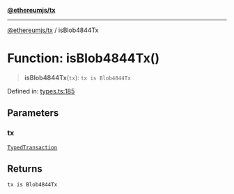 [**@ethereumjs/tx**](../README.md)

***

[@ethereumjs/tx](../README.md) / isBlob4844Tx

# Function: isBlob4844Tx()

> **isBlob4844Tx**(`tx`): `tx is Blob4844Tx`

Defined in: [types.ts:185](https://github.com/ethereumjs/ethereumjs-monorepo/blob/master/packages/tx/src/types.ts#L185)

## Parameters

### tx

[`TypedTransaction`](../type-aliases/TypedTransaction.md)

## Returns

`tx is Blob4844Tx`

